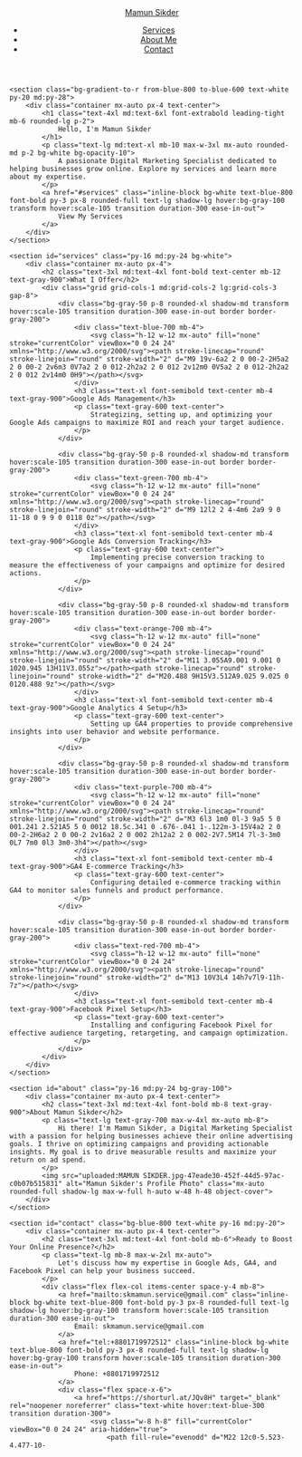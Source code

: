 <!DOCTYPE html>
<html lang="en">
<head>
    <meta charset="UTF-8">
    <meta name="viewport" content="width=device-width, initial-scale=1.0">
    <title>My Personal Page - Mamun Sikder</title>
    <script src="https://cdn.tailwindcss.com"></script>
    <style>
        /* Custom font: Inter */
        body {
            font-family: 'Inter', sans-serif;
        }
    </style>
</head>
<body class="bg-gray-100 text-gray-800">
    <header class="bg-white shadow-md py-4">
        <div class="container mx-auto px-4 flex justify-between items-center">
            <a href="#" class="text-2xl font-bold text-blue-800 rounded-md p-2 hover:bg-gray-50 transition duration-300">
                Mamun Sikder
            </a>
            <nav>
                <ul class="flex space-x-6">
                    <li><a href="#services" class="text-gray-700 hover:text-blue-800 font-medium rounded-md p-2 hover:bg-gray-100 transition duration-300">Services</a></li>
                    <li><a href="#about" class="text-gray-700 hover:text-blue-800 font-medium rounded-md p-2 hover:bg-gray-100 transition duration-300">About Me</a></li>
                    <li><a href="#contact" class="text-gray-700 hover:text-blue-800 font-medium rounded-md p-2 hover:bg-gray-100 transition duration-300">Contact</a></li>
                </ul>
            </nav>
        </div>
    </header>

    <section class="bg-gradient-to-r from-blue-800 to-blue-600 text-white py-20 md:py-28">
        <div class="container mx-auto px-4 text-center">
            <h1 class="text-4xl md:text-6xl font-extrabold leading-tight mb-6 rounded-lg p-2">
                Hello, I'm Mamun Sikder
            </h1>
            <p class="text-lg md:text-xl mb-10 max-w-3xl mx-auto rounded-md p-2 bg-white bg-opacity-10">
                A passionate Digital Marketing Specialist dedicated to helping businesses grow online. Explore my services and learn more about my expertise.
            </p>
            <a href="#services" class="inline-block bg-white text-blue-800 font-bold py-3 px-8 rounded-full text-lg shadow-lg hover:bg-gray-100 transform hover:scale-105 transition duration-300 ease-in-out">
                View My Services
            </a>
        </div>
    </section>

    <section id="services" class="py-16 md:py-24 bg-white">
        <div class="container mx-auto px-4">
            <h2 class="text-3xl md:text-4xl font-bold text-center mb-12 text-gray-900">What I Offer</h2>
            <div class="grid grid-cols-1 md:grid-cols-2 lg:grid-cols-3 gap-8">
                <div class="bg-gray-50 p-8 rounded-xl shadow-md transform hover:scale-105 transition duration-300 ease-in-out border border-gray-200">
                    <div class="text-blue-700 mb-4">
                        <svg class="h-12 w-12 mx-auto" fill="none" stroke="currentColor" viewBox="0 0 24 24" xmlns="http://www.w3.org/2000/svg"><path stroke-linecap="round" stroke-linejoin="round" stroke-width="2" d="M9 19v-6a2 2 0 00-2-2H5a2 2 0 00-2 2v6m3 0V7a2 2 0 012-2h2a2 2 0 012 2v12m0 0V5a2 2 0 012-2h2a2 2 0 012 2v14m0 0H9"></path></svg>
                    </div>
                    <h3 class="text-xl font-semibold text-center mb-4 text-gray-900">Google Ads Management</h3>
                    <p class="text-gray-600 text-center">
                        Strategizing, setting up, and optimizing your Google Ads campaigns to maximize ROI and reach your target audience.
                    </p>
                </div>

                <div class="bg-gray-50 p-8 rounded-xl shadow-md transform hover:scale-105 transition duration-300 ease-in-out border border-gray-200">
                    <div class="text-green-700 mb-4">
                        <svg class="h-12 w-12 mx-auto" fill="none" stroke="currentColor" viewBox="0 0 24 24" xmlns="http://www.w3.org/2000/svg"><path stroke-linecap="round" stroke-linejoin="round" stroke-width="2" d="M9 12l2 2 4-4m6 2a9 9 0 11-18 0 9 9 0 0118 0z"></path></svg>
                    </div>
                    <h3 class="text-xl font-semibold text-center mb-4 text-gray-900">Google Ads Conversion Tracking</h3>
                    <p class="text-gray-600 text-center">
                        Implementing precise conversion tracking to measure the effectiveness of your campaigns and optimize for desired actions.
                    </p>
                </div>

                <div class="bg-gray-50 p-8 rounded-xl shadow-md transform hover:scale-105 transition duration-300 ease-in-out border border-gray-200">
                    <div class="text-orange-700 mb-4">
                        <svg class="h-12 w-12 mx-auto" fill="none" stroke="currentColor" viewBox="0 0 24 24" xmlns="http://www.w3.org/2000/svg"><path stroke-linecap="round" stroke-linejoin="round" stroke-width="2" d="M11 3.055A9.001 9.001 0 1020.945 13H11V3.055z"></path><path stroke-linecap="round" stroke-linejoin="round" stroke-width="2" d="M20.488 9H15V3.512A9.025 9.025 0 0120.488 9z"></path></svg>
                    </div>
                    <h3 class="text-xl font-semibold text-center mb-4 text-gray-900">Google Analytics 4 Setup</h3>
                    <p class="text-gray-600 text-center">
                        Setting up GA4 properties to provide comprehensive insights into user behavior and website performance.
                    </p>
                </div>

                <div class="bg-gray-50 p-8 rounded-xl shadow-md transform hover:scale-105 transition duration-300 ease-in-out border border-gray-200">
                    <div class="text-purple-700 mb-4">
                        <svg class="h-12 w-12 mx-auto" fill="none" stroke="currentColor" viewBox="0 0 24 24" xmlns="http://www.w3.org/2000/svg"><path stroke-linecap="round" stroke-linejoin="round" stroke-width="2" d="M3 6l3 1m0 0l-3 9a5 5 0 001.241 2.521A5 5 0 0012 18.5c.341 0 .676-.041 1-.122m-3-15V4a2 2 0 00-2-2H6a2 2 0 00-2 2v16a2 2 0 002 2h12a2 2 0 002-2V7.5M14 7l-3-3m0 0L7 7m0 0l3 3m0-3h4"></path></svg>
                    </div>
                    <h3 class="text-xl font-semibold text-center mb-4 text-gray-900">GA4 E-commerce Tracking</h3>
                    <p class="text-gray-600 text-center">
                        Configuring detailed e-commerce tracking within GA4 to monitor sales funnels and product performance.
                    </p>
                </div>

                <div class="bg-gray-50 p-8 rounded-xl shadow-md transform hover:scale-105 transition duration-300 ease-in-out border border-gray-200">
                    <div class="text-red-700 mb-4">
                        <svg class="h-12 w-12 mx-auto" fill="none" stroke="currentColor" viewBox="0 0 24 24" xmlns="http://www.w3.org/2000/svg"><path stroke-linecap="round" stroke-linejoin="round" stroke-width="2" d="M13 10V3L4 14h7v7l9-11h-7z"></path></svg>
                    </div>
                    <h3 class="text-xl font-semibold text-center mb-4 text-gray-900">Facebook Pixel Setup</h3>
                    <p class="text-gray-600 text-center">
                        Installing and configuring Facebook Pixel for effective audience targeting, retargeting, and campaign optimization.
                    </p>
                </div>
            </div>
        </div>
    </section>

    <section id="about" class="py-16 md:py-24 bg-gray-100">
        <div class="container mx-auto px-4 text-center">
            <h2 class="text-3xl md:text-4xl font-bold mb-8 text-gray-900">About Mamun Sikder</h2>
            <p class="text-lg text-gray-700 max-w-4xl mx-auto mb-8">
                Hi there! I'm Mamun Sikder, a Digital Marketing Specialist with a passion for helping businesses achieve their online advertising goals. I thrive on optimizing campaigns and providing actionable insights. My goal is to drive measurable results and maximize your return on ad spend.
            </p>
            <img src="uploaded:MAMUN SIKDER.jpg-47eade30-452f-44d5-97ac-c0b07b515831" alt="Mamun Sikder's Profile Photo" class="mx-auto rounded-full shadow-lg max-w-full h-auto w-48 h-48 object-cover">
        </div>
    </section>

    <section id="contact" class="bg-blue-800 text-white py-16 md:py-20">
        <div class="container mx-auto px-4 text-center">
            <h2 class="text-3xl md:text-4xl font-bold mb-6">Ready to Boost Your Online Presence?</h2>
            <p class="text-lg mb-8 max-w-2xl mx-auto">
                Let's discuss how my expertise in Google Ads, GA4, and Facebook Pixel can help your business succeed.
            </p>
            <div class="flex flex-col items-center space-y-4 mb-8">
                <a href="mailto:skmamun.service@gmail.com" class="inline-block bg-white text-blue-800 font-bold py-3 px-8 rounded-full text-lg shadow-lg hover:bg-gray-100 transform hover:scale-105 transition duration-300 ease-in-out">
                    Email: skmamun.service@gmail.com
                </a>
                <a href="tel:+8801719972512" class="inline-block bg-white text-blue-800 font-bold py-3 px-8 rounded-full text-lg shadow-lg hover:bg-gray-100 transform hover:scale-105 transition duration-300 ease-in-out">
                    Phone: +8801719972512
                </a>
                <div class="flex space-x-6">
                    <a href="https://shorturl.at/JQv8H" target="_blank" rel="noopener noreferrer" class="text-white hover:text-blue-300 transition duration-300">
                        <svg class="w-8 h-8" fill="currentColor" viewBox="0 0 24 24" aria-hidden="true">
                            <path fill-rule="evenodd" d="M22 12c0-5.523-4.477-10-
